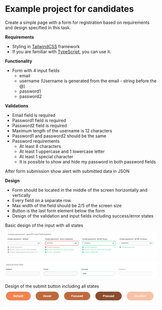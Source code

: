 # Example project for candidates #

Create a simple page with a form for registration based on requirements and design specified in this task.

**Requirements**
- Styling in [TailwindCSS](https://tailwindcss.com/) framework
- If you are familiar with [TypeScript](https://www.typescriptlang.org/), you can use it.

**Functionality**

- Form with 4 input fields
  - email
  - username (Username is generated from the email - string before the @)
  - password1
  - password2


**Validations** 
- Email field is required
- Password1 field is required
- Password2 field is required
- Maximum length of the username is 12 characters
- Password1 and password2 should be the same
- Password requirements
    - At least 8 characters
    - At least 1 uppercase and 1 lowercase letter
    - At least 1 special character 
    - It is possible to show and hide my password in both password fields
    
After form submission show alert with submitted data in JSON

**Design**

- Form should be located in the middle of the screen horizontally and vertically
- Every field on a separate row.
- Max width of the field should be 2/5 of the screen size
- Button is the last form element below the form
- Design of the validation and input fields including success/error states

Basic design of the input with all states

![inputs](https://github.com/SvetlanaM/kompilator-assigment/blob/master/input.png)

![fields](https://github.com/SvetlanaM/kompilator-assigment/blob/master/fields.png)


Design of the submit button including all states
![buttons](https://github.com/SvetlanaM/kompilator-assigment/blob/master/buttons.png)

